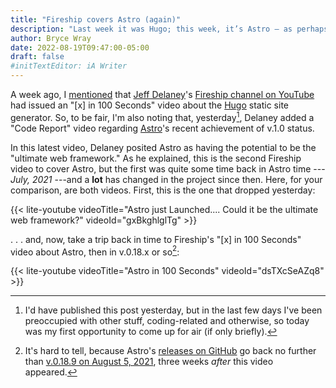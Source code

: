 ```yaml
---
title: "Fireship covers Astro (again)"
description: "Last week it was Hugo; this week, it’s Astro — as perhaps the “ultimate web framework.”"
author: Bryce Wray
date: 2022-08-19T09:47:00-05:00
draft: false
#initTextEditor: iA Writer
---
```


A week ago, I [mentioned](/posts/2022/08/fireship-100-seconds-hugo-video) that [Jeff Delaney](https://twitter.com/JeffDelaney23)'s [Fireship channel on YouTube](https://www.youtube.com/c/Fireship) had issued an "[x] in 100 Seconds" video about the [Hugo](https://gohugo.io) static site generator. So, to be fair, I'm also noting that, yesterday[^away], Delaney added a "Code Report" video regarding [Astro](https://astro.build)'s recent achievement of v.1.0 status.

In this latest video, Delaney posited Astro as having the potential to be the "ultimate web framework." As he explained, this is the second Fireship video to cover Astro, but the first was quite some time back in Astro time --- *July, 2021* ---and a **lot** has changed in the project since then. Here, for your comparison, are both videos. First, this is the one that dropped yesterday:

[^away]: I'd have published this post yesterday, but in the last few days I've been preoccupied with other stuff, coding-related and otherwise, so today was my first opportunity to come up for air (if only briefly).

{{< lite-youtube videoTitle="Astro just Launched.... Could it be the ultimate web framework?" videoId="gxBkghlglTg" >}}

. . . and, now, take a trip back in time to Fireship's "[x] in 100 Seconds" video about Astro, then in v.0.18.x or so[^early]:

[^early]: It's hard to tell, because Astro's [releases on GitHub](https://github.com/withastro/astro/releases) go back no further than [v.0.18.9 on August 5, 2021](https://github.com/withastro/astro/releases/tag/astro%400.18.9), three weeks *after* this video appeared.

{{< lite-youtube videoTitle="Astro in 100 Seconds" videoId="dsTXcSeAZq8" >}}